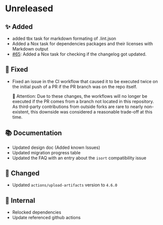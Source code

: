 # Unreleased

## ✨ Added

* added tbx task for markdown formating of .lint.json
* Added a Nox task for dependencies packages and their licenses with Markdown output
* [#65](https://github.com/exasol/python-toolbox/issues/65): Added a Nox task for checking if the changelog got updated.

## 🐞 Fixed
* Fixed an issue in the CI workflow that caused it to be executed twice on the initial push of a PR if the PR branch was on the repo itself.

    🚨 Attention: Due to these changes, the workflows will no longer be executed if the PR comes from a branch not located in this repository.
                  As third-party contributions from outside forks are rare to nearly non-existent, this downside was considered a reasonable trade-off at this time.

## 📚 Documentation
* Updated design doc (Added known Issues)
* Updated migration progress table
* Updated the FAQ with an entry about the ``isort`` compatibility issue

## 🔧 Changed
* Updated `actions/upload-artifacts` version to `4.6.0`

## 🔩 Internal
* Relocked dependencies
* Update referenced github actions

